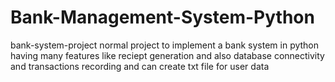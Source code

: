 # Bank-Management-System-Python
bank-system-project normal project to implement a bank system in python having many features like reciept generation and also database connectivity and transactions recording and can create txt file for user data
